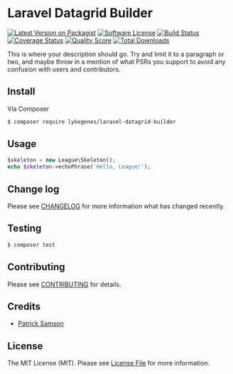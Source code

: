 # Laravel Datagrid Builder

[![Latest Version on Packagist][ico-version]][link-packagist]
[![Software License][ico-license]](LICENSE.md)
[![Build Status][ico-travis]][link-travis]
[![Coverage Status][ico-scrutinizer]][link-scrutinizer]
[![Quality Score][ico-code-quality]][link-code-quality]
[![Total Downloads][ico-downloads]][link-downloads]

This is where your description should go. Try and limit it to a paragraph or two, and maybe throw in a mention of what
PSRs you support to avoid any confusion with users and contributors.

## Install

Via Composer

``` bash
$ composer require lykegenes/laravel-datagrid-builder
```

## Usage

``` php
$skeleton = new League\Skeleton();
echo $skeleton->echoPhrase('Hello, League!');
```

## Change log

Please see [CHANGELOG](CHANGELOG.md) for more information what has changed recently.

## Testing

``` bash
$ composer test
```

## Contributing

Please see [CONTRIBUTING](CONTRIBUTING.md) for details.

## Credits

- [Patrick Samson][link-author]

## License

The MIT License (MIT). Please see [License File](LICENSE.md) for more information.

[ico-version]: https://img.shields.io/packagist/v/lykegenes/laravel-datagrid-builder.svg?style=flat-square
[ico-license]: https://img.shields.io/badge/license-MIT-brightgreen.svg?style=flat-square
[ico-travis]: https://img.shields.io/travis/lykegenes/laravel-datagrid-builder/master.svg?style=flat-square
[ico-scrutinizer]: https://img.shields.io/scrutinizer/coverage/g/lykegenes/laravel-datagrid-builder.svg?style=flat-square
[ico-code-quality]: https://img.shields.io/scrutinizer/g/lykegenes/laravel-datagrid-builder.svg?style=flat-square
[ico-downloads]: https://img.shields.io/packagist/dt/lykegenes/laravel-datagrid-builder.svg?style=flat-square

[link-packagist]: https://packagist.org/packages/lykegenes/laravel-datagrid-builder
[link-travis]: https://travis-ci.org/lykegenes/laravel-datagrid-builder
[link-scrutinizer]: https://scrutinizer-ci.com/g/lykegenes/laravel-datagrid-builder/code-structure
[link-code-quality]: https://scrutinizer-ci.com/g/lykegenes/laravel-datagrid-builder
[link-downloads]: https://packagist.org/packages/lykegenes/laravel-datagrid-builder
[link-author]: https://github.com/Lykegenes
[link-contributors]: ../../contributors
